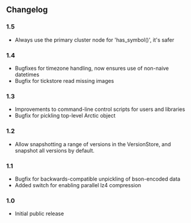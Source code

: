
## Changelog

### 1.5

  * Always use the primary cluster node for 'has_symbol()', it's safer

### 1.4

  * Bugfixes for timezone handling, now ensures use of non-naive datetimes
  * Bugfix for tickstore read missing images

### 1.3

  * Improvements to command-line control scripts for users and libraries
  * Bugfix for pickling top-level Arctic object

### 1.2

  * Allow snapshotting a range of versions in the VersionStore, and 
    snapshot all versions by default.

### 1.1

  * Bugfix for backwards-compatible unpickling of bson-encoded data
  * Added switch for enabling parallel lz4 compression

### 1.0

  *  Initial public release